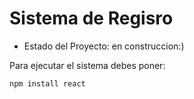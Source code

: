 <h1>Sistema de Regisro</h1>

- Estado del Proyecto: en construccion:)

Para ejecutar el sistema debes poner:

```npm install react```
